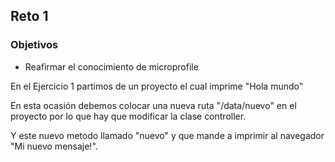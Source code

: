 ## Reto 1

### Objetivos
* Reafirmar el conocimiento de microprofile

En el Ejercicio 1 partimos de un proyecto el cual imprime "Hola mundo"

En esta ocasión debemos colocar una nueva ruta "/data/nuevo" en el proyecto por lo que hay que modificar la clase controller.

Y este nuevo metodo llamado "nuevo" y que mande a imprimir al navegador "Mi nuevo mensaje!".


